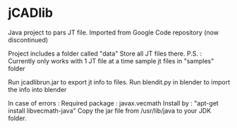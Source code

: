 # jCADlib
Java project to pars JT file. Imported from Google Code repository (now discontinued)


Project includes a folder called "data"
Store all JT files there. P.S. : Currently only works with 1 JT file at a time
sample jt files in "samples" folder

Run jcadlibrun.jar to export jt info to files.
Run blendit.py in blender to import the info into blender


In case of errors : 
Required package : javax.vecmath
Install by : "apt-get install libvecmath-java"
Copy the jar file from /usr/lib/java to your JDK folder.